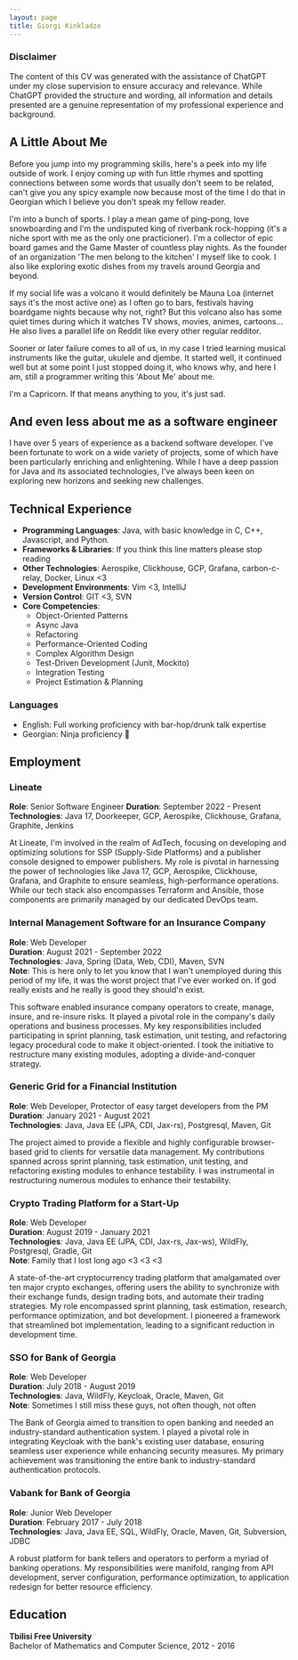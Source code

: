 ```yaml
---
layout: page
title: Giorgi Kinkladze
---
```


### Disclaimer

The content of this CV was generated with the assistance of ChatGPT under my close supervision to ensure accuracy and relevance. While ChatGPT provided the structure and wording, all information and details presented are a genuine representation of my professional experience and background.


## A Little About Me

Before you jump into my programming skills, here's a peek into my life outside of work. I enjoy coming up with fun little rhymes and spotting connections between some words that usually don't seem to be related, can't give you any spicy example now because most of the time I do that in Georgian which I believe you don't speak my fellow reader.

I'm into a bunch of sports. I play a mean game of ping-pong, love snowboarding and I'm the undisputed king of riverbank rock-hopping (it's a niche sport with me as the only one practicioner). I'm a collector of epic board games and the Game Master of countless play nights. As the founder of an organization 'The men belong to the kitchen' I myself like to cook. I also like exploring exotic dishes from my travels around Georgia and beyond.

If my social life was a volcano it would definitely be Mauna Loa (internet says it's the most active one) as I often go to bars, festivals having boardgame nights because why not, right? But this volcano also has some quiet times during which it watches TV shows, movies, animes, cartoons... He also lives a parallel life on Reddit like every other regular redditor.

Sooner or later failure comes to all of us, in my case I tried learning musical instruments like the guitar, ukulele and djembe. It started well, it continued well but at some point I just stopped doing it, who knows why, and here I am, still a programmer writing this 'About Me' about me. 

I'm a Capricorn. If that means anything to you, it's just sad.

## And even less about me as a software engineer

I have over 5 years of experience as a backend software developer. I've been fortunate to work on a wide variety of projects, some of which have been particularly enriching and enlightening. While I have a deep passion for Java and its associated technologies, I've always been keen on exploring new horizons and seeking new challenges.

## Technical Experience

- **Programming Languages**: Java, with basic knowledge in C, C++, Javascript, and Python.
- **Frameworks & Libraries**: If you think this line matters please stop reading
- **Other Technologies**: Aerospike, Clickhouse, GCP, Grafana, carbon-c-relay, Docker, Linux <3
- **Development Environments**: Vim <3, IntelliJ
- **Version Control**: GIT <3, SVN
- **Core Competencies**: 
  - Object-Oriented Patterns
  - Async Java
  - Refactoring
  - Performance-Oriented Coding
  - Complex Algorithm Design
  - Test-Driven Development (Junit, Mockito)
  - Integration Testing
  - Project Estimation & Planning
  

### Languages
- English: Full working proficiency with bar-hop/drunk talk expertise
- Georgian: Ninja proficiency 🥷

## Employment

### Lineate
**Role**: Senior Software Engineer
**Duration**: September 2022 - Present  
**Technologies**: Java 17, Doorkeeper, GCP, Aerospike, Clickhouse, Grafana, Graphite, Jenkins

At Lineate, I'm involved in the realm of AdTech, focusing on developing and optimizing solutions for SSP (Supply-Side Platforms) and a publisher console designed to empower publishers. My role is pivotal in harnessing the power of technologies like Java 17, GCP, Aerospike, Clickhouse, Grafana, and Graphite to ensure seamless, high-performance operations. While our tech stack also encompasses Terraform and Ansible, those components are primarily managed by our dedicated DevOps team.

### Internal Management Software for an Insurance Company
**Role**: Web Developer  
**Duration**: August 2021 - September 2022  
**Technologies**: Java, Spring (Data, Web, CDI), Maven, SVN  
**Note**: This is here only to let you know that I wan't unemployed during this period of my life, it was the worst project that I've ever worked on. If god really exists and he really is good they should'n exist.

This software enabled insurance company operators to create, manage, insure, and re-insure risks. It played a pivotal role in the company's daily operations and business processes. My key responsibilities included participating in sprint planning, task estimation, unit testing, and refactoring legacy procedural code to make it object-oriented. I took the initiative to restructure many existing modules, adopting a divide-and-conquer strategy.

### Generic Grid for a Financial Institution
**Role**: Web Developer, Protector of easy target developers from the PM  
**Duration**: January 2021 - August 2021  
**Technologies**: Java, Java EE (JPA, CDI, Jax-rs), Postgresql, Maven, Git

The project aimed to provide a flexible and highly configurable browser-based grid to clients for versatile data management. My contributions spanned across sprint planning, task estimation, unit testing, and refactoring existing modules to enhance testability. I was instrumental in restructuring numerous modules to enhance their testability.

### Crypto Trading Platform for a Start-Up
**Role**: Web Developer  
**Duration**: August 2019 - January 2021  
**Technologies**: Java, Java EE (JPA, CDI, Jax-rs, Jax-ws), WildFly, Postgresql, Gradle, Git  
**Note**: Family that I lost long ago <3 <3 <3 

A state-of-the-art cryptocurrency trading platform that amalgamated over ten major crypto exchanges, offering users the ability to synchronize with their exchange funds, design trading bots, and automate their trading strategies. My role encompassed sprint planning, task estimation, research, performance optimization, and bot development. I pioneered a framework that streamlined bot implementation, leading to a significant reduction in development time.

### SSO for Bank of Georgia
**Role**: Web Developer  
**Duration**: July 2018 - August 2019  
**Technologies**: Java, WildFly, Keycloak, Oracle, Maven, Git  
**Note**: Sometimes I still miss these guys, not often though, not often 

The Bank of Georgia aimed to transition to open banking and needed an industry-standard authentication system. I played a pivotal role in integrating Keycloak with the bank's existing user database, ensuring seamless user experience while enhancing security measures. My primary achievement was transitioning the entire bank to industry-standard authentication protocols.

### Vabank for Bank of Georgia
**Role**: Junior Web Developer  
**Duration**: February 2017 - July 2018  
**Technologies**: Java, Java EE, SQL, WildFly, Oracle, Maven, Git, Subversion, JDBC

A robust platform for bank tellers and operators to perform a myriad of banking operations. My responsibilities were manifold, ranging from API development, server configuration, performance optimization, to application redesign for better resource efficiency.

## Education

**Tbilisi Free University**  
Bachelor of Mathematics and Computer Science, 2012 - 2016

